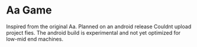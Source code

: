 # Aa Game
 Inspired from the original Aa. Planned on an android release
 Couldnt upload project fies. The android build is experimental and not yet optimized for low-mid end machines. 
